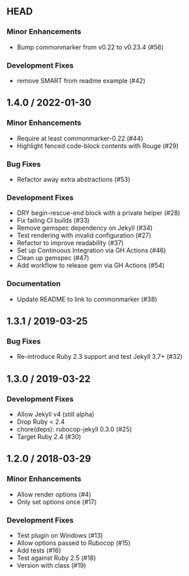 ## HEAD

### Minor Enhancements

  * Bump commonmarker from v0.22 to v0.23.4 (#56)

### Development Fixes

  * remove SMART from readme example (#42)

## 1.4.0 / 2022-01-30

### Minor Enhancements

  * Require at least commonmarker-0.22 (#44)
  * Highlight fenced code-block contents with Rouge (#29)

### Bug Fixes

  * Refactor away extra abstractions (#53)

### Development Fixes

  * DRY begin-rescue-end block with a private helper (#28)
  * Fix failing CI builds (#33)
  * Remove gemspec dependency on Jekyll (#34)
  * Test rendering with invalid configuration (#27)
  * Refactor to improve readability (#37)
  * Set up Continuous Integration via GH Actions (#46)
  * Clean up gemspec (#47)
  * Add workflow to release gem via GH Actions (#54)

### Documentation

  * Update README to link to commonmarker (#38)

## 1.3.1 / 2019-03-25

### Bug Fixes

  * Re-introduce Ruby 2.3 support and test Jekyll 3.7+ (#32)

## 1.3.0 / 2019-03-22

### Development Fixes

  * Allow Jekyll v4 (still alpha)
  * Drop Ruby < 2.4
  * chore(deps): rubocop-jekyll 0.3.0 (#25)
  * Target Ruby 2.4 (#30)

## 1.2.0 / 2018-03-29

### Minor Enhancements

  * Allow render options (#4)
  * Only set options once (#17)

### Development Fixes

  * Test plugin on Windows (#13)
  * Allow options passed to Rubocop (#15)
  * Add tests (#16)
  * Test against Ruby 2.5 (#18)
  * Version with class (#19)
